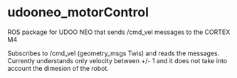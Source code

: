 # udooneo_motorControl
ROS package for UDOO NEO that sends /cmd_vel messages to the CORTEX M4

Subscribes to /cmd_vel (geometry_msgs Twis) and reads the messages. Currently understands only velocity between +/- 1 and it does not take into account the dimesion of the robot.
